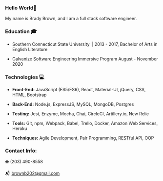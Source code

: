 ### Hello World👋

My name is Brady Brown, and I am a full stack software engineer.

### Education :mortar_board:

* Southern Connecticut State University ​ | 2013 - 2017, Bachelor of Arts in English Literature

* Galvanize Software Engineering Immersive Program August - November 2020


### Technologies :computer:

* __Front-End:__ JavaScript (ES5/ES6), React, Material-UI, jQuery, CSS, HTML, Bootstrap

* __Back-End:__ Node.js, ExpressJS, MySQL, MongoDB, Postgres

* __Testing:__ Jest, Enzyme, Mocha, Chai, CircleCI, Artillery.io, New Relic

* __Tools:__ Git, npm, Webpack, Babel, Trello, Docker, Amazon Web Services, Heroku

* __Techniques:__ Agile Development, Pair Programming, RESTful API, OOP


### Contact Info:

:telephone: (203) 490-8558

:mailbox_with_mail: brownb202@gmail.com
